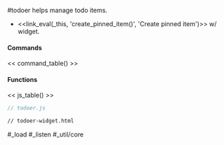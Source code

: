 #todoer helps manage todo items.
- <<link_eval(_this, 'create_pinned_item()', 'Create pinned item')>> w/ widget.
#### Commands
<< command_table() >>
#### Functions
<< js_table() >>

```js_removed:todoer.js
// todoer.js
```

```html_widget_removed:todoer-widget.html
// todoer-widget.html
```

#_load #_listen #_util/core